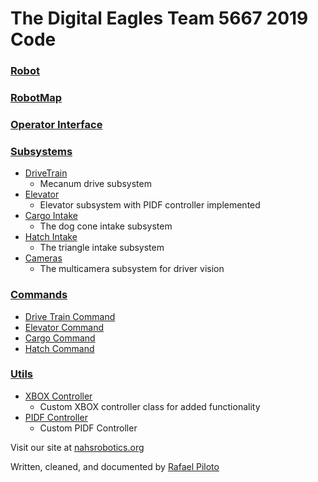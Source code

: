 # The Digital Eagles Team 5667 2019 Code

### [Robot](src/main/java/frc/robot/Robot.java)

### [RobotMap](src/main/java/frc/robot/RobotMap.java)

### [Operator Interface](src/main/java/frc/robot/OI.java)

### [Subsystems](src/main/java/frc/robot/subsystems)

* [DriveTrain](src/main/java/frc/robot/subsystems/drivetrain/MecanumDriveSubsystem.java)
  * Mecanum drive subsystem
* [Elevator](src/main/java/frc/robot/subsystems/elevator/ElevatorSubsystem.java)
  * Elevator subsystem with PIDF controller implemented
* [Cargo Intake](src/main/java/frc/robot/subsystems/intakes/CargoSubsystem.java)
  * The dog cone intake subsystem
* [Hatch Intake](src/main/java/frc/robot/subsystems/intakes/HatchSubsystem.java)
  * The triangle intake subsystem
* [Cameras](src/main/java/frc/robot/subsystems/vision/CameraSubsystem.java)
  * The multicamera subsystem for driver vision

### [Commands](src/main/java/frc/robot/commands)

* [Drive Train Command](src/main/java/frc/robot/commands/MecanumDriveCommand.java)
* [Elevator Command](src/main/java/frc/robot/commands/ElevatorCommand.java)
* [Cargo Command](src/main/java/frc/robot/commands/CargoCommand.java)
* [Hatch Command](src/main/java/frc/robot/commands/HatchCommand.java)

### [Utils](src/main/java/frc/robot/utils)

* [XBOX Controller](src/main/java/frc/robot/utils/Controller.java)
  * Custom XBOX controller class for added functionality
* [PIDF Controller](src/main/java/frc/robot/utils/PIDFController.java)
  * Custom PIDF Controller

Visit our site at [nahsrobotics.org](https://nahsrobotics.org)

Written, cleaned, and documented by [Rafael Piloto](https://rafaelpiloto10.herokuapp.com/)

